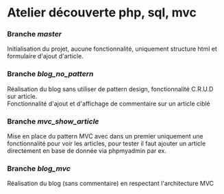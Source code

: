 # Atelier découverte php, sql, mvc

### Branche *master*
Initialisation du projet, aucune fonctionnalité, uniquement structure html et formulaire d'ajout d'article.

### Branche *blog_no_pattern*
Réalisation du blog sans utiliser de pattern design, fonctionnalité C.R.U.D sur article.  
Fonctionnalité d'ajout et d'affichage de commentaire sur un article ciblé

### Branche *mvc_show_article*
Mise en place du pattern MVC avec dans un premier uniquement une fonctionnalité pour voir les articles, pour tester il faut ajouter un article directement en base de donnée via phpmyadmin par ex.

### Branche *blog_mvc*
Réalisation du blog (sans commentaire) en respectant l'architecture MVC
